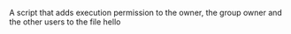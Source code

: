A script that adds execution permission to the owner, the group owner and the other users to the file hello
